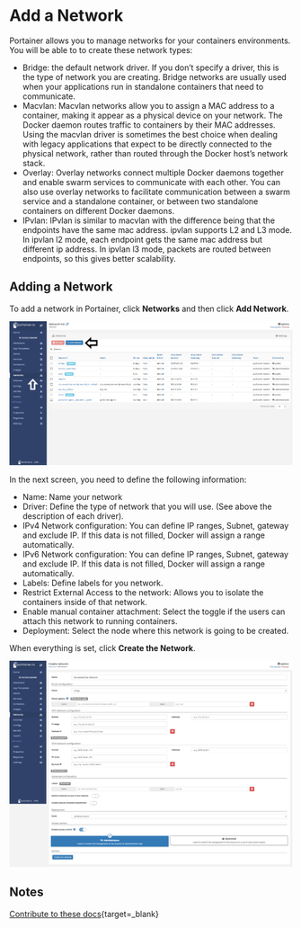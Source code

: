 # Add a Network

Portainer allows you to manage networks for your containers environments. You will be able to to create these network types:

* Bridge: the default network driver. If you don’t specify a driver, this is the type of network you are creating. Bridge networks are usually used when your applications run in standalone containers that need to communicate.
* Macvlan: Macvlan networks allow you to assign a MAC address to a container, making it appear as a physical device on your network. The Docker daemon routes traffic to containers by their MAC addresses. Using the macvlan driver is sometimes the best choice when dealing with legacy applications that expect to be directly connected to the physical network, rather than routed through the Docker host’s network stack.
* Overlay: Overlay networks connect multiple Docker daemons together and enable swarm services to communicate with each other. You can also use overlay networks to facilitate communication between a swarm service and a standalone container, or between two standalone containers on different Docker daemons.
* IPvlan: IPvlan is similar to macvlan with the difference being that the endpoints have the same mac address. ipvlan supports L2 and L3 mode. In ipvlan l2 mode, each endpoint gets the same mac address but different ip address. In ipvlan l3 mode, packets are routed between endpoints, so this gives better scalability.

## Adding a Network

To add a network in Portainer, click <b>Networks</b> and then click <b>Add Network</b>.

![add](assets/add-1.png)

In the next screen, you need to define the following information:

* Name: Name your network
* Driver: Define the type of network that you will use. (See above the description of each driver).
* IPv4 Network configuration: You can define IP ranges, Subnet, gateway and exclude IP. If this data is not filled, Docker will assign a range automatically.
* IPv6 Network configuration: You can define IP ranges, Subnet, gateway and exclude IP. If this data is not filled, Docker will assign a range automatically.
* Labels: Define labels for you network.
* Restrict External Access to the network: Allows you to isolate the containers inside of that network.
* Enable manual container attachment: Select the toggle if the users can attach this network to running containers.
* Deployment: Select the node where this network is going to be created.

When everything is set, click <b>Create the Network</b>.

![add](assets/add-2.png)

## Notes

[Contribute to these docs](https://github.com/portainer/portainer-docs/blob/master/contributing.md){target=_blank}